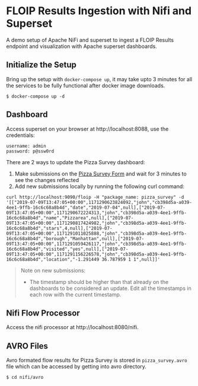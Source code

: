 # FLOIP Results Ingestion with Nifi and Superset

A demo setup of Apache NiFi and superset to ingest a FLOIP Results endpoint and visualization with Apache superset dashboards.


## Initialize the Setup

Bring up the setup with `docker-compose up`, it may take upto 3 minutes for all the services to be fully functional after docker image downloads.

    $ docker-compose up -d


## Dashboard

Access superset on your browser at http://localhost:8088, use the credentials:


    username: admin
    password: p@ssw0rd

There are 2 ways to update the Pizza Survey dashboard:

1. Make submissions on the [Pizza Survey Form](https://enketo.ona.io/::YVTA) and wait for 3 minutes to see the changes reflected
2. Add new submissions locally by running the following curl command: 

```
curl http://localhost:9090/floip -H "package_name: pizza_survey" -d '[["2019-07-09T13:47:05+00:00",1171290623824092,"john","cb398d5a-a039-4ee1-9ffb-16c6c68a8b4d","date","2019-07-04",null],["2019-07-09T13:47:05+00:00",1171290672224313,"john","cb398d5a-a039-4ee1-9ffb-16c6c68a8b4d","name","Pizzarea",null],["2019-07-09T13:47:05+00:00",1171290817424982,"john","cb398d5a-a039-4ee1-9ffb-16c6c68a8b4d","stars",4,null],["2019-07-09T13:47:05+00:00",1171291011025888,"john","cb398d5a-a039-4ee1-9ffb-16c6c68a8b4d","borough","Manhattan",null],["2019-07-09T13:47:05+00:00",1171291059426117,"john","cb398d5a-a039-4ee1-9ffb-16c6c68a8b4d","visited","yes",null],["2019-07-09T13:47:05+00:00",1171291156226578,"john","cb398d5a-a039-4ee1-9ffb-16c6c68a8b4d","location","-1.291449 36.787959 1 1",null]]'
```

> Note on new submissions:
> * The timestamp should be higher than that already on the dashboards to be considered an update. Edit all the timestamps in each row with the current timestamp.



## Nifi Flow Processor

Access the nifi processor at http://localhost:8080/nifi.

## AVRO Files
Avro formated flow results for Pizza Survey is stored in `pizza_survey.avro` file which can be accessed by getting into avro directory.

    $ cd nifi/avro
